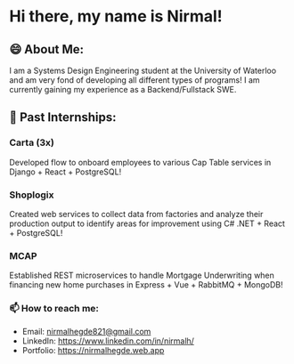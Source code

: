 # Hi there, my name is Nirmal!

## 😄 About Me:
I am a Systems Design Engineering student at the University of Waterloo and am very fond of developing all different types of programs! I am currently gaining my experience as a Backend/Fullstack SWE.

## 💼 Past Internships:
### Carta (3x)
Developed flow to onboard employees to various Cap Table services in Django + React + PostgreSQL!
### Shoplogix
Created web services to collect data from factories and analyze their production output to identify areas for improvement using C# .NET + React + PostgreSQL!
### MCAP
Established REST microservices to handle Mortgage Underwriting when financing new home purchases in Express + Vue + RabbitMQ + MongoDB!

### 📫 How to reach me:
- Email: nirmalhegde821@gmail.com
- LinkedIn: https://www.linkedin.com/in/nirmalh/
- Portfolio: https://nirmalhegde.web.app
